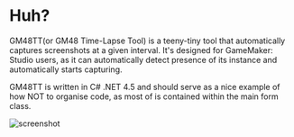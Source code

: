 # Huh?

GM48TT(or GM48 Time-Lapse Tool) is a teeny-tiny tool that automatically captures screenshots at a given interval.
It's designed for GameMaker: Studio users, as it can automatically detect presence of its instance and automatically starts capturing.

GM48TT is written in C# .NET 4.5 and should serve as a nice example of how NOT to organise code, as most of is contained within the main form class.

![screenshot](https://dl.dropboxusercontent.com/u/60383548/gm48screenshot.png)

